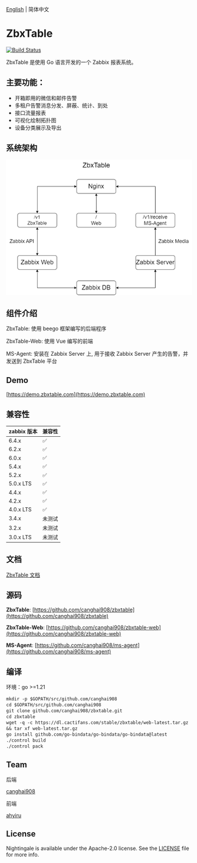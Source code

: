 [English](./README.md) | 简体中文

# ZbxTable

[![Build Status](https://drone.cactifans.org/api/badges/canghai908/zbxtable/status.svg?ref=refs/heads/2.1)](https://drone.cactifans.org/canghai908/zbxtable)

ZbxTable 是使用 Go 语言开发的一个 Zabbix 报表系统。

## 主要功能：

- 开箱即用的微信和邮件告警
- 多租户告警消息分发、屏蔽、统计、到处
- 接口流量报表
- 可视化绘制拓扑图
- 设备分类展示及导出

## 系统架构

![1](/zbxtable.png)

## 组件介绍

ZbxTable: 使用 beego 框架编写的后端程序

ZbxTable-Web: 使用 Vue 编写的前端

MS-Agent: 安装在 Zabbix Server 上, 用于接收 Zabbix Server 产生的告警，并发送到 ZbxTable 平台

## Demo

[https://demo.zbxtable.com](https://demo.zbxtable.com)

## 兼容性

| zabbix 版本 | 兼容性 |
|:----------| :----- |
| 6.4.x     | ✅     |
| 6.2.x     | ✅     |
| 6.0.x     | ✅     |
| 5.4.x     | ✅     |
| 5.2.x     | ✅     |
| 5.0.x LTS | ✅     |
| 4.4.x     | ✅     |
| 4.2.x     | ✅     |
| 4.0.x LTS | ✅     |
| 3.4.x     | 未测试 |
| 3.2.x     | 未测试 |
| 3.0.x LTS | 未测试 |

## 文档

[ZbxTable 文档](https://zbxtable.com)

## 源码

**ZbxTable**: [https://github.com/canghai908/zbxtable](https://github.com/canghai908/zbxtable)

**ZbxTable-Web**: [https://github.com/canghai908/zbxtable-web](https://github.com/canghai908/zbxtable-web)

**MS-Agent**: [https://github.com/canghai908/ms-agent](https://github.com/canghai908/ms-agent)

## 编译

环境：go >=1.21

```
mkdir -p $GOPATH/src/github.com/canghai908
cd $GOPATH/src/github.com/canghai908
git clone github.com/canghai908/zbxtable.git
cd zbxtable
wget -q -c https://dl.cactifans.com/stable/zbxtable/web-latest.tar.gz && tar xf web-latest.tar.gz
go install github.com/go-bindata/go-bindata/go-bindata@latest
./control build
./control pack
```

## Team

后端

[canghai908](https://github.com/canghai908)

前端

[ahyiru](https://github.com/ahyiru)

## License

Nightingale is available under the Apache-2.0 license. See the [LICENSE](LICENSE) file for more info.
